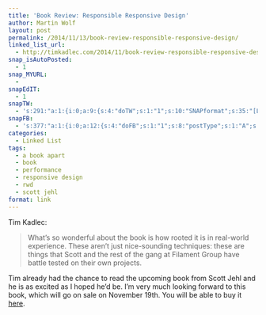 ```yaml
---
title: 'Book Review: Responsible Responsive Design'
author: Martin Wolf
layout: post
permalink: /2014/11/13/book-review-responsible-responsive-design/
linked_list_url:
  - http://timkadlec.com/2014/11/book-review-responsible-responsive-design/
snap_isAutoPosted:
  - 1
snap_MYURL:
  - 
snapEdIT:
  - 1
snapTW:
  - 's:291:"a:1:{i:0;a:9:{s:4:"doTW";s:1:"1";s:10:"SNAPformat";s:35:"[Link] %TITLE%: %URL% //by @tkadlec";s:8:"attchImg";s:1:"0";s:9:"isAutoImg";s:1:"A";s:8:"imgToUse";s:0:"";s:11:"isPrePosted";s:1:"1";s:8:"isPosted";s:1:"1";s:4:"pgID";s:18:"532885170710650880";s:5:"pDate";s:19:"2014-11-13 13:18:19";}}";'
snapFB:
  - 's:377:"a:1:{i:0;a:12:{s:4:"doFB";s:1:"1";s:8:"postType";s:1:"A";s:10:"AttachPost";s:1:"2";s:10:"SNAPformat";s:35:"New post on MartinWolf.org: %TITLE%";s:9:"isAutoImg";s:1:"A";s:8:"imgToUse";s:0:"";s:9:"isAutoURL";s:1:"A";s:8:"urlToUse";s:0:"";s:11:"isPrePosted";s:1:"1";s:8:"isPosted";s:1:"1";s:4:"pgID";s:31:"711305895599362_795942377135713";s:5:"pDate";s:19:"2014-11-13 13:18:25";}}";'
categories:
  - Linked List
tags:
  - a book apart
  - book
  - performance
  - responsive design
  - rwd
  - scott jehl
format: link
---
```

<p class="linked-list-quote-author">
  Tim Kadlec:
</p>

> What’s so wonderful about the book is how rooted it is in real-world experience. These aren’t just nice-sounding techniques: these are things that Scott and the rest of the gang at Filament Group have battle tested on their own projects.

Tim already had the chance to read the upcoming book from Scott Jehl and he is as excited as I hoped he&#8217;d be. I&#8217;m very much looking forward to this book, which will go on sale on November 19th. You will be able to buy it [here][1].

 [1]: http://www.abookapart.com/products/responsible-responsive-design